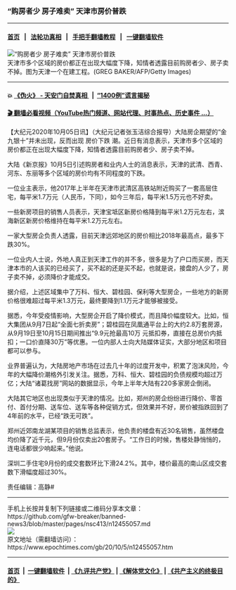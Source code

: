 ### “购房者少 房子难卖” 天津市房价普跌
------------------------

#### [首页](https://github.com/gfw-breaker/banned-news3/blob/master/README.md) &nbsp;&nbsp;|&nbsp;&nbsp; [法轮功真相](https://github.com/begood0513/basic/blob/master/README.md)  &nbsp;&nbsp;|&nbsp;&nbsp; [手把手翻墙教程](https://github.com/gfw-breaker/guides/wiki)  &nbsp;&nbsp;|&nbsp;&nbsp; [一键翻墙软件](https://github.com/gfw-breaker/nogfw/blob/master/README.md)  



<div><img alt="“购房者少 房子难卖” 天津市房价普跌" class="attachment-djy_600_400 size-djy_600_400 wp-post-image" src="https://i.epochtimes.com/assets/uploads/2015/06/1506021623002320-600x400.jpg"/>
<div class="caption">
 天津市多个区域的房价都正在出现大幅度下降，知情者透露目前购房者少、房子卖不掉。图为天津一个在建工程。(GREG BAKER/AFP/Getty Images)
</div></div><hr/>

#### 💥 [《伪火》 - 天安门自焚真相 ](http://158.247.195.190:10000/videos/blog/weihuo.html)&nbsp; |&nbsp; [“1400例”谎言揭秘  ](http://158.247.195.190:10000/videos/blog/jiexi1400.html)

#### [ 🎬  翻墙必看视频（YouTube热门频道、网站代理、时事热点、历史事件 ...）](https://github.com/gfw-breaker/links/blob/master/banned.md)

<div><p>
 【大纪元2020年10月05日讯】（大纪元记者张玉洁综合报导）大陆房企期望的“金九银十”并未出现，反而出现
 <ok href="https://www.epochtimes.com/gb/tag/%E6%88%BF%E4%BB%B7%E4%B8%8B%E8%B7%8C.html">
  房价下跌
 </ok>
 潮。近日有消息表示，天津市多个区域的房价都正在出现大幅度下降，知情者透露目前购房者少、房子卖不掉。
</p>
<p>
 大陆《新京报》10月5日引述购房者和业内人士的消息表示，天津的武清、西青、河东、东丽等多个区域的房价均有不同程度的下跌。
</p>
<p>
 一位业主表示，他2017年上半年在天津市武清区高铁站附近购买了一套高层住宅，每平米1.7万元（人民币，下同），如今三年后，每平米1.5万元也不好卖。
</p>
<p>
 一些新房项目的销售人员表示，天津宝坻区新房价格降到每平米1.2万元左右，滨海新区新房价格维持在每平米1.2万元左右。
</p>
<p>
 一家大型房企负责人透露，目前天津远郊地区的房价相比2018年最高点，最多下跌30%。
</p>
<p>
 一位业内人士说，外地人真正到天津工作的并不多，很多是为了户口而买房，而天津本市的人该买的已经买了，买不起的还是买不起，也就是说，接盘的人少了，房子卖不掉，必须降价才能成交。
</p>
<p>
 据介绍，上述区域集中了万科、恒大、碧桂园、保利等大型房企，一些地方的新房价格很难超过每平米1.3万元，最终要降到1.1万元才能够被接受。
</p>
<p>
 据悉，今年受疫情影响，大型房企开启了降价模式，而且降价幅度较大。比如，恒大集团从9月7日起“全面七折卖房”；碧桂园在凤凰通平台上的大约2.8万套房源，从9月19日至10月15日期间推出“9.9元抢最高10万
 <wbr/>
 元抵扣券，直接在总房价内抵扣；一口价直降30万”等优惠。一位内部人士向大陆媒体证实，大部分地区和项目都可以参与。
</p>
<p>
 业界普遍认为，大陆房地产市场在过去几十年的过度开发中，积累了泡沫风险，今年的大幅降价潮格外引发关注。据悉，万科、恒大、碧桂园的负债规模均超过万亿；大陆“诸葛找房”网站的数据显示，今年上半年大陆有220多家房企倒闭。
</p>
<p>
 大陆其它地区也出现类似于天津的情况。比如，郑州的房企纷纷进行降价、零首付、首付分期、送车位、送车等各种促销方式，但效果并不好，房价被指跌回到了4年前的水平，已经“跌无可跌”。
</p>
<p>
 郑州近郊南龙湖某项目的销售总监表示，他负责的楼盘有近30名销售，虽然楼盘均价降了近千元，但9月份仅卖出20套房子。“工作日的时候，售楼处静悄悄的，连电话都很少响起来。”他说。
</p>
<p>
 深圳二手住宅9月份的成交套数环比下滑24.2%。其中，楼价最高的南山区成交套数下滑幅度超过30%。
</p>
<p>
 责任编辑：高静#
</p>
</div>
<hr/>
手机上长按并复制下列链接或二维码分享本文章：<br/>
https://github.com/gfw-breaker/banned-news3/blob/master/pages/nsc413/n12455057.md <br/>
<a href='https://github.com/gfw-breaker/banned-news3/blob/master/pages/nsc413/n12455057.md'><img src='https://github.com/gfw-breaker/banned-news3/blob/master/pages/nsc413/n12455057.md.png'/></a> <br/>
原文地址（需翻墙访问）：https://www.epochtimes.com/gb/20/10/5/n12455057.htm


------------------------
#### [首页](https://github.com/gfw-breaker/banned-news3/blob/master/README.md) &nbsp;|&nbsp; [一键翻墙软件](https://github.com/gfw-breaker/nogfw/blob/master/README.md) &nbsp;| [《九评共产党》](https://github.com/gfw-breaker/9ping.md/blob/master/README.md#九评之一评共产党是什么) | [《解体党文化》](https://github.com/gfw-breaker/jtdwh.md/blob/master/README.md) | [《共产主义的终极目的》](https://github.com/gfw-breaker/gczydzjmd.md/blob/master/README.md)


<img src='http://gfw-breaker.win/banned-news3/pages/nsc413/n12455057.md' width='0px' height='0px'/>
